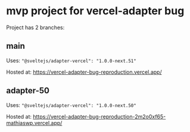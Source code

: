# mvp project for vercel-adapter bug

Project has 2 branches:

## main
Uses: `"@sveltejs/adapter-vercel": "1.0.0-next.51"`

Hosted at: https://vercel-adapter-bug-reproduction.vercel.app/

## adapter-50
Uses: `"@sveltejs/adapter-vercel": "1.0.0-next.50"`

Hosted at: https://vercel-adapter-bug-reproduction-2m2o0xf65-mathiaswp.vercel.app/

